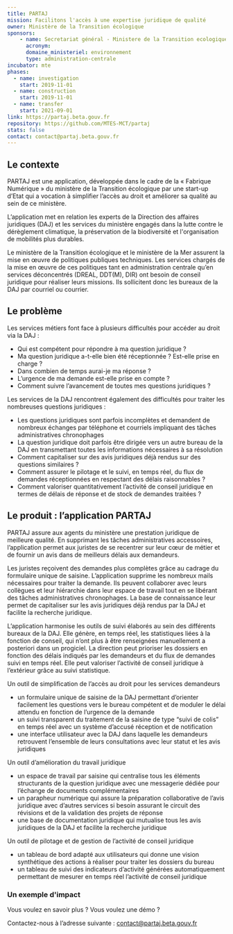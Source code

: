 ```yaml
---
title: PARTAJ
mission: Facilitons l'accès à une expertise juridique de qualité
owner: Ministère de la Transition écologique
sponsors:
    - name: Secretariat général - Ministere de la Transition ecologique
      acronym: 
      domaine_ministeriel: environnement
      type: administration-centrale
incubator: mte
phases:
  - name: investigation
    start: 2019-11-01
  - name: construction
    start: 2019-11-01
  - name: transfer
    start: 2021-09-01  
link: https://partaj.beta.gouv.fr
repository: https://github.com/MTES-MCT/partaj
stats: false
contact: contact@partaj.beta.gouv.fr
---
```


## Le contexte

PARTAJ est une application, développée dans le cadre de la « Fabrique Numérique » du ministère de la Transition écologique par une start-up d’Etat qui a vocation à simplifier l’accès au droit et améliorer sa qualité au sein de ce ministère.

L’application met en relation les experts de la Direction des affaires juridiques (DAJ) et les services du ministère engagés dans la lutte contre le dérèglement climatique, la préservation de la biodiversité et l'organisation de mobilités plus durables.

Le ministère de la Transition écologique et le ministère de la Mer assurent la mise en œuvre de politiques publiques techniques. Les services chargés de la mise en œuvre de ces politiques tant en administration centrale qu’en services déconcentrés (DREAL, DDT(M), DIR) ont besoin de conseil juridique pour réaliser leurs missions. Ils sollicitent donc les bureaux de la DAJ par courriel ou courrier.


## Le problème

Les services métiers font face à plusieurs difficultés pour accéder au droit via la DAJ : 
- Qui est compétent pour répondre à ma question juridique ?
- Ma question juridique a-t-elle bien été réceptionnée ? Est-elle prise en charge ?
- Dans combien de temps aurai-je ma réponse ? 
- L’urgence de ma demande est-elle prise en compte ?
- Comment suivre l’avancement de toutes mes questions juridiques ?

Les services de la DAJ rencontrent également des difficultés pour traiter les nombreuses questions juridiques :
- Les questions juridiques sont parfois incomplètes et demandent de nombreux échanges par téléphone et courriels impliquant des tâches administratives chronophages
- La question juridique doit parfois être dirigée vers un autre bureau de la DAJ en transmettant toutes les informations nécessaires à sa résolution
- Comment capitaliser sur des avis juridiques déjà rendus sur des questions similaires ?
- Comment assurer le pilotage et le suivi, en temps réel, du flux de demandes réceptionnées en respectant des délais raisonnables ?
- Comment valoriser quantitativement l’activité de conseil juridique en termes de délais de réponse et de stock de demandes traitées ?


## Le produit : l’application PARTAJ

PARTAJ assure aux agents du ministère une prestation juridique de meilleure qualité. En supprimant les tâches administratives accessoires, l’application permet aux juristes de se recentrer sur leur cœur de métier et de fournir un avis dans de meilleurs délais aux demandeurs.

Les juristes reçoivent des demandes plus complètes grâce au cadrage du formulaire unique de saisine. L’application supprime les nombreux mails nécessaires pour traiter la demande. Ils peuvent collaborer avec leurs collègues et leur hiérarchie dans leur espace de travail tout en se libérant des tâches administratives chronophages. La base de connaissance leur permet de capitaliser sur les avis juridiques déjà rendus par la DAJ et facilite la recherche juridique. 

L’application harmonise les outils de suivi élaborés au sein des différents bureaux de la DAJ. Elle génère, en temps réel, les statistiques liées à la fonction de conseil, qui n’ont plus à être renseignées manuellement a posteriori dans un progiciel. La direction peut prioriser les dossiers en fonction des délais indiqués par les demandeurs et du flux de demandes suivi en temps réel. Elle peut valoriser l’activité de conseil juridique à l’extérieur grâce au suivi statistique. 

Un outil de simplification de l’accès au droit pour les services demandeurs
- un formulaire unique de saisine de la DAJ permettant d’orienter facilement les questions vers le bureau compétent et de moduler le délai attendu en fonction de l’urgence de la demande
- un suivi transparent du traitement de la saisine de type “suivi de colis”  en temps réel avec un système d’accusé réception et de notification
- une interface utilisateur avec la DAJ dans laquelle les demandeurs retrouvent l’ensemble de leurs consultations avec leur statut et les avis juridiques

Un outil d’amélioration du travail juridique 
- un espace de travail par saisine qui centralise tous les éléments structurants de la question juridique avec une messagerie dédiée pour l’échange de documents complémentaires
- un parapheur numérique qui assure la préparation collaborative de l’avis juridique avec d’autres services si besoin assurant le circuit des révisions et de la validation des projets de réponse 
- une base de documentation juridique qui mutualise tous les avis juridiques de la DAJ et facilite la recherche juridique 

Un outil de pilotage et de gestion de l’activité de conseil juridique 
- un tableau de bord adapté aux utilisateurs qui donne une vision synthétique des actions à réaliser pour traiter les dossiers du bureau 
- un tableau de suivi des indicateurs d’activité générées automatiquement permettant de mesurer en temps réel l’activité de conseil juridique 


### Un exemple d'impact

Vous voulez en savoir plus ? Vous voulez une démo ?

Contactez-nous à l’adresse suivante : contact@partaj.beta.gouv.fr


